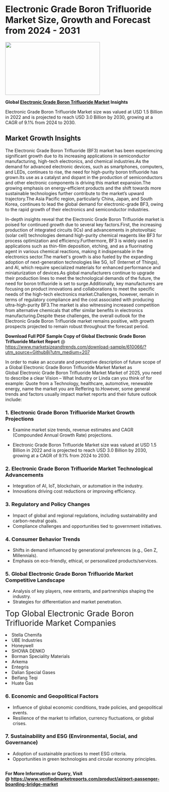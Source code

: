 <H1>Electronic Grade Boron Trifluoride Market Size, Growth and Forecast from 2024 - 2031</H1><img class="aligncenter size-medium wp-image-584254" src="https://thirdeyenews.in/wp-content/uploads/2024/09/Global-Market-Research-300x168.jpeg" alt="" width="300" height="168" /><p><strong>Global&nbsp;<a href="https://www.marketsizeandtrends.com/download-sample/610066/?utm_source=Github8j?utm_medium=207">Electronic Grade Boron Trifluoride Market</a> Insights</strong></p><p>Electronic Grade Boron Trifluoride Market size was valued at USD 1.5 Billion in 2022 and is projected to reach USD 3.0 Billion by 2030, growing at a CAGR of 9.1% from 2024 to 2030.</p><p><h2>Market Growth Insights</h2> <p>The Electronic Grade Boron Trifluoride (BF3) market has been experiencing significant growth due to its increasing applications in semiconductor manufacturing, high-tech electronics, and chemical industries.As the demand for advanced electronic devices, such as smartphones, computers, and LEDs, continues to rise, the need for high-purity boron trifluoride has grown.Its use as a catalyst and dopant in the production of semiconductors and other electronic components is driving this market expansion.The growing emphasis on energy-efficient products and the shift towards more sustainable technologies further contribute to the market’s upward trajectory.The Asia Pacific region, particularly China, Japan, and South Korea, continues to lead the global demand for electronic-grade BF3, owing to the rapid growth of their electronics and semiconductor industries.</p> <p>In-depth insights reveal that the Electronic Grade Boron Trifluoride market is poised for continued growth due to several key factors.First, the increasing production of integrated circuits (ICs) and advancements in photovoltaic (solar cell) technologies demand high-purity chemical reagents like BF3 for process optimization and efficiency.Furthermore, BF3 is widely used in applications such as thin-film deposition, etching, and as a fluorinating agent in various chemical reactions, making it indispensable in the electronics sector.The market's growth is also fueled by the expanding adoption of next-generation technologies like 5G, IoT (Internet of Things), and AI, which require specialized materials for enhanced performance and miniaturization of devices.As global manufacturers continue to upgrade their production lines to meet the technological demands of the future, the need for boron trifluoride is set to surge.Additionally, key manufacturers are focusing on product innovations and collaborations to meet the specific needs of the high-tech electronics market.Challenges, however, remain in terms of regulatory compliance and the cost associated with producing ultra-high-purity BF3.The market is also witnessing increased competition from alternative chemicals that offer similar benefits in electronics manufacturing.Despite these challenges, the overall outlook for the Electronic Grade Boron Trifluoride market remains positive, with growth prospects projected to remain robust throughout the forecast period.</p><p><span class=""><strong>Download Full PDF Sample Copy of Global Electronic Grade Boron Trifluoride Market Report</strong> @ <a href="https://www.marketsizeandtrends.com/download-sample/610066/?utm_source=Github8j?utm_medium=207" target="_blank">https://www.marketsizeandtrends.com/download-sample/610066/?utm_source=Github8j?utm_medium=207</a></span></p><p>In order to make an accurate and perceptive description of future scope of a Global&nbsp;Electronic Grade Boron Trifluoride Market Market as Global&nbsp;Electronic Grade Boron Trifluoride Market Market of 2025, you need to describe a clear Vision &ndash; What Industry or Linda can you think of for example: Quote from a Technology, healthcare, automotive, renewable energy, name the market you are Reffering to.However, some general trends and factors usually impact market reports and their future outlook include:</p><h3>1.&nbsp;<strong>Electronic Grade Boron Trifluoride Market Growth Projections</strong></h3><ul><li>Examine market size trends, revenue estimates and CAGR (Compounded Annual Growth Rate) projections.</li><li><p>Electronic Grade Boron Trifluoride Market size was valued at USD 1.5 Billion in 2022 and is projected to reach USD 3.0 Billion by 2030, growing at a CAGR of 9.1% from 2024 to 2030.</p></li></ul><h3>2.&nbsp;<strong>Electronic Grade Boron Trifluoride Market Technological Advancements</strong></h3><ul><li>Integration of AI, IoT, blockchain, or automation in the industry.</li><li>Innovations driving cost reductions or improving efficiency.</li></ul><h3>3.&nbsp;<strong>Regulatory and Policy Changes</strong></h3><ul><li>Impact of global and regional regulations, including sustainability and carbon-neutral goals.</li><li>Compliance challenges and opportunities tied to government initiatives.</li></ul><h3>4.&nbsp;<strong>Consumer Behavior Trends</strong></h3><ul><li>Shifts in demand influenced by generational preferences (e.g., Gen Z, Millennials).</li><li>Emphasis on eco-friendly, ethical, or personalized products/services.</li></ul><h3>5.&nbsp;<strong>Global Electronic Grade Boron Trifluoride Market Competitive Landscape</strong></h3><ul><li>Analysis of key players, new entrants, and partnerships shaping the industry.</li><li>Strategies for differentiation and market penetration.</li></ul><p data-pm-slice="1 1 []"><span style="color: inherit; font-family: inherit; font-size: 25px;">Top Global Electronic Grade Boron Trifluoride Market Companies</span></p><div class="" data-test-id=""><p><li>Stella Chemifa</li><li> UBE Industries</li><li> Honeywell</li><li> SHOWA DENKO</li><li> Borman Speciality Materials</li><li> Arkema</li><li> Entegris</li><li> Dalian Special Gases</li><li> Beifang Teqi</li><li> Huate Gas</li></p></div><h3>6.&nbsp;<strong>Economic and Geopolitical Factors</strong></h3><ul><li>Influence of global economic conditions, trade policies, and geopolitical events.</li><li>Resilience of the market to inflation, currency fluctuations, or global crises.</li></ul><h3>7.&nbsp;<strong>Sustainability and ESG (Environmental, Social, and Governance)</strong></h3><ul><li>Adoption of sustainable practices to meet ESG criteria.</li><li>Opportunities in green technologies and circular economy principles.</li></ul><h2><strong style="font-size: 14px;">For More Information or Query, Visit @&nbsp;</strong><a style="background-color: #ffffff; font-size: 14px;" href="https://www.marketsizeandtrends.com/report/electronic-grade-boron-trifluoride-market/" target="_blank">https://www.verifiedmarketreports.com/product/airport-passenger-boarding-bridge-market</a></h2>